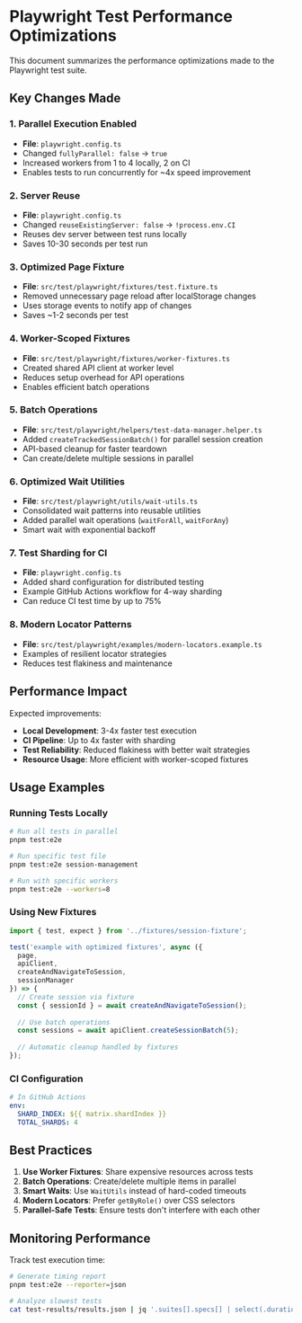 # Playwright Test Performance Optimizations

This document summarizes the performance optimizations made to the Playwright test suite.

## Key Changes Made

### 1. Parallel Execution Enabled
- **File**: `playwright.config.ts`
- Changed `fullyParallel: false` → `true`
- Increased workers from 1 to 4 locally, 2 on CI
- Enables tests to run concurrently for ~4x speed improvement

### 2. Server Reuse
- **File**: `playwright.config.ts`
- Changed `reuseExistingServer: false` → `!process.env.CI`
- Reuses dev server between test runs locally
- Saves 10-30 seconds per test run

### 3. Optimized Page Fixture
- **File**: `src/test/playwright/fixtures/test.fixture.ts`
- Removed unnecessary page reload after localStorage changes
- Uses storage events to notify app of changes
- Saves ~1-2 seconds per test

### 4. Worker-Scoped Fixtures
- **File**: `src/test/playwright/fixtures/worker-fixtures.ts`
- Created shared API client at worker level
- Reduces setup overhead for API operations
- Enables efficient batch operations

### 5. Batch Operations
- **File**: `src/test/playwright/helpers/test-data-manager.helper.ts`
- Added `createTrackedSessionBatch()` for parallel session creation
- API-based cleanup for faster teardown
- Can create/delete multiple sessions in parallel

### 6. Optimized Wait Utilities
- **File**: `src/test/playwright/utils/wait-utils.ts`
- Consolidated wait patterns into reusable utilities
- Added parallel wait operations (`waitForAll`, `waitForAny`)
- Smart wait with exponential backoff

### 7. Test Sharding for CI
- **File**: `playwright.config.ts`
- Added shard configuration for distributed testing
- Example GitHub Actions workflow for 4-way sharding
- Can reduce CI test time by up to 75%

### 8. Modern Locator Patterns
- **File**: `src/test/playwright/examples/modern-locators.example.ts`
- Examples of resilient locator strategies
- Reduces test flakiness and maintenance

## Performance Impact

Expected improvements:
- **Local Development**: 3-4x faster test execution
- **CI Pipeline**: Up to 4x faster with sharding
- **Test Reliability**: Reduced flakiness with better wait strategies
- **Resource Usage**: More efficient with worker-scoped fixtures

## Usage Examples

### Running Tests Locally
```bash
# Run all tests in parallel
pnpm test:e2e

# Run specific test file
pnpm test:e2e session-management

# Run with specific workers
pnpm test:e2e --workers=8
```

### Using New Fixtures
```typescript
import { test, expect } from '../fixtures/session-fixture';

test('example with optimized fixtures', async ({ 
  page, 
  apiClient, 
  createAndNavigateToSession,
  sessionManager 
}) => {
  // Create session via fixture
  const { sessionId } = await createAndNavigateToSession();
  
  // Use batch operations
  const sessions = await apiClient.createSessionBatch(5);
  
  // Automatic cleanup handled by fixtures
});
```

### CI Configuration
```yaml
# In GitHub Actions
env:
  SHARD_INDEX: ${{ matrix.shardIndex }}
  TOTAL_SHARDS: 4
```

## Best Practices

1. **Use Worker Fixtures**: Share expensive resources across tests
2. **Batch Operations**: Create/delete multiple items in parallel
3. **Smart Waits**: Use `WaitUtils` instead of hard-coded timeouts
4. **Modern Locators**: Prefer `getByRole()` over CSS selectors
5. **Parallel-Safe Tests**: Ensure tests don't interfere with each other

## Monitoring Performance

Track test execution time:
```bash
# Generate timing report
pnpm test:e2e --reporter=json

# Analyze slowest tests
cat test-results/results.json | jq '.suites[].specs[] | select(.duration > 5000) | {title, duration}'
```